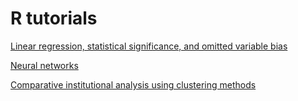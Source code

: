 # R tutorials

[Linear regression, statistical significance, and omitted variable bias](http://vladtarko.github.io/tutorials/stats_presentation.html)

[Neural networks](http://vladtarko.github.io/tutorials/neural-nets-100.html)

[Comparative institutional analysis using clustering methods](http://vladtarko.github.io/tutorials/cluster_analysis.html)
